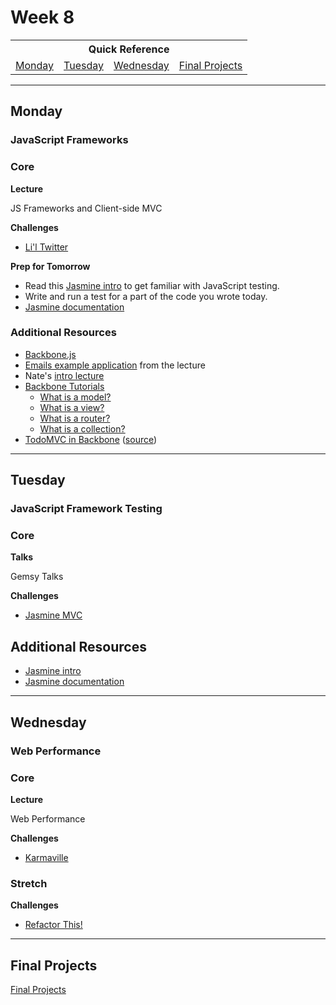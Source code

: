 # Week 8

<table>
  <tr>
  <th colspan="6">Quick Reference</th>
  </tr>

  <tr>
  <td><a href="#monday">Monday</a></a></td>
  <td><a href="#tuesday">Tuesday</a></td>
  <td><a href="#wednesday">Wednesday</a></td>
  <td><a href="#final-projects">Final Projects</a></td>
  </tr>
</table>

---

## Monday
### JavaScript Frameworks

### Core

**Lecture**

JS Frameworks and Client-side MVC

**Challenges**

- [Li'l Twitter](../../../../lil-twitter-challenge)

**Prep for Tomorrow**

- Read this [Jasmine intro](../../resources/jasmine.md) to get familiar with JavaScript testing.
- Write and run a test for a part of the code you wrote today.
- [Jasmine documentation](http://jasmine.github.io)

### Additional Resources

- [Backbone.js](http://backbonejs.org/)
- [Emails example application](../../../../emails-backbone-example) from the lecture
- Nate's [intro lecture](https://talks.devbootcamp.com/backbone-intro)
- [Backbone Tutorials](http://backbonetutorials.com/)
  - [What is a model?](http://backbonetutorials.com/what-is-a-model/)
  - [What is a view?](http://backbonetutorials.com/what-is-a-view/)
  - [What is a router?](http://backbonetutorials.com/what-is-a-router/)
  - [What is a collection?](http://backbonetutorials.com/what-is-a-collection/)
- [TodoMVC in Backbone](http://todomvc.com/examples/backbone/) ([source](https://github.com/tastejs/todomvc/tree/gh-pages/examples/backbone))

---

## Tuesday
### JavaScript Framework Testing

### Core

**Talks**

Gemsy Talks

**Challenges**

- [Jasmine MVC](../../../../jasmine-mvc-challenge)

## Additional Resources

- [Jasmine intro](../../resources/jasmine.md)
- [Jasmine documentation](http://jasmine.github.io)

---

## Wednesday
### Web Performance

### Core

**Lecture**

Web Performance

**Challenges**

- [Karmaville](../../../../karmaville-challenge)

### Stretch

**Challenges**

- [Refactor This!](https://github.com/chi-rock-doves-2015/refactor-this-challenge)

---

## Final Projects

[Final Projects](../final-projects/)

